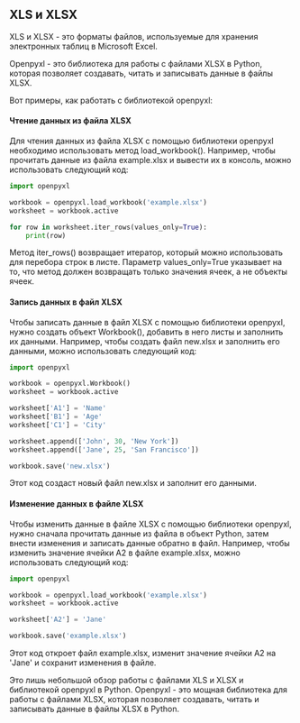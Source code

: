 ## XLS и XLSX

XLS и XLSX - это форматы файлов, используемые для хранения электронных таблиц в Microsoft Excel.

Openpyxl - это библиотека для работы с файлами XLSX в Python, которая позволяет создавать, читать и записывать данные в файлы XLSX.

Вот примеры, как работать с библиотекой openpyxl:

#### Чтение данных из файла XLSX

Для чтения данных из файла XLSX с помощью библиотеки openpyxl необходимо использовать метод load_workbook(). Например, чтобы прочитать данные из файла example.xlsx и вывести их в консоль, можно использовать следующий код:

```python
import openpyxl

workbook = openpyxl.load_workbook('example.xlsx')
worksheet = workbook.active

for row in worksheet.iter_rows(values_only=True):
    print(row)
```

Метод iter_rows() возвращает итератор, который можно использовать для перебора строк в листе. Параметр values_only=True указывает на то, что метод должен возвращать только значения ячеек, а не объекты ячеек.

#### Запись данных в файл XLSX

Чтобы записать данные в файл XLSX с помощью библиотеки openpyxl, нужно создать объект Workbook(), добавить в него листы и заполнить их данными. Например, чтобы создать файл new.xlsx и заполнить его данными, можно использовать следующий код:

```python
import openpyxl

workbook = openpyxl.Workbook()
worksheet = workbook.active

worksheet['A1'] = 'Name'
worksheet['B1'] = 'Age'
worksheet['C1'] = 'City'

worksheet.append(['John', 30, 'New York'])
worksheet.append(['Jane', 25, 'San Francisco'])

workbook.save('new.xlsx')
```

Этот код создаст новый файл new.xlsx и заполнит его данными.

#### Изменение данных в файле XLSX

Чтобы изменить данные в файле XLSX с помощью библиотеки openpyxl, нужно сначала прочитать данные из файла в объект Python, затем внести изменения и записать данные обратно в файл. Например, чтобы изменить значение ячейки A2 в файле example.xlsx, можно использовать следующий код:

```python
import openpyxl

workbook = openpyxl.load_workbook('example.xlsx')
worksheet = workbook.active

worksheet['A2'] = 'Jane'

workbook.save('example.xlsx')
```

Этот код откроет файл example.xlsx, изменит значение ячейки A2 на 'Jane' и сохранит изменения в файле.

Это лишь небольшой обзор работы с файлами XLS и XLSX и библиотекой openpyxl в Python. Openpyxl - это мощная библиотека для работы с файлами XLSX, которая позволяет создавать, читать и записывать данные в файлы XLSX в Python.
